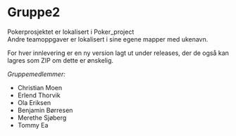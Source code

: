 # Gruppe2
Pokerprosjektet er lokalisert i Poker_project<br />
Andre teamoppgaver er lokalisert i sine egene mapper med ukenavn. 


For hver innlevering er en ny version lagt ut under releases, der de også kan lagres som ZIP om dette er ønskelig.

*Gruppemedlemmer:*
* Christian Moen
* Erlend Thorvik
* Ola Eriksen
* Benjamin Børresen
* Merethe Sjøberg
* Tommy Ea

